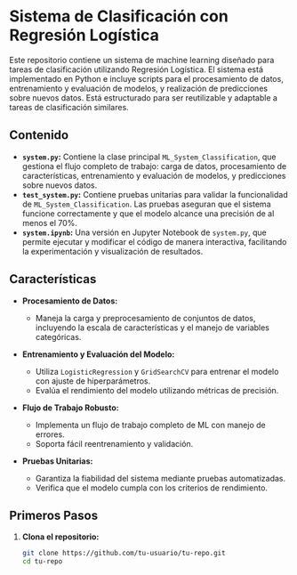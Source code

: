 # Sistema de Clasificación con Regresión Logística

Este repositorio contiene un sistema de machine learning diseñado para tareas de clasificación utilizando Regresión Logística. El sistema está implementado en Python e incluye scripts para el procesamiento de datos, entrenamiento y evaluación de modelos, y realización de predicciones sobre nuevos datos. Está estructurado para ser reutilizable y adaptable a tareas de clasificación similares.

## Contenido

- **`system.py`:** Contiene la clase principal `ML_System_Classification`, que gestiona el flujo completo de trabajo: carga de datos, procesamiento de características, entrenamiento y evaluación de modelos, y predicciones sobre nuevos datos.
- **`test_system.py`:** Contiene pruebas unitarias para validar la funcionalidad de `ML_System_Classification`. Las pruebas aseguran que el sistema funcione correctamente y que el modelo alcance una precisión de al menos el 70%.
- **`system.ipynb`:** Una versión en Jupyter Notebook de `system.py`, que permite ejecutar y modificar el código de manera interactiva, facilitando la experimentación y visualización de resultados.

## Características

- **Procesamiento de Datos:** 
  - Maneja la carga y preprocesamiento de conjuntos de datos, incluyendo la escala de características y el manejo de variables categóricas.
  
- **Entrenamiento y Evaluación del Modelo:**
  - Utiliza `LogisticRegression` y `GridSearchCV` para entrenar el modelo con ajuste de hiperparámetros.
  - Evalúa el rendimiento del modelo utilizando métricas de precisión.

- **Flujo de Trabajo Robusto:**
  - Implementa un flujo de trabajo completo de ML con manejo de errores.
  - Soporta fácil reentrenamiento y validación.

- **Pruebas Unitarias:**
  - Garantiza la fiabilidad del sistema mediante pruebas automatizadas.
  - Verifica que el modelo cumpla con los criterios de rendimiento.

## Primeros Pasos

1. **Clona el repositorio:**
   ```bash
   git clone https://github.com/tu-usuario/tu-repo.git
   cd tu-repo
